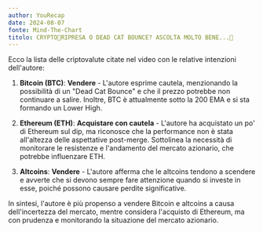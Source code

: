 ```yaml
---
author: YouRecap
date: 2024-08-07
fonte: Mind-The-Chart 
titolo: CRYPTO🛑RIPRESA O DEAD CAT BOUNCE? ASCOLTA MOLTO BENE...🛑
---
```


Ecco la lista delle criptovalute citate nel video con le relative intenzioni dell'autore:

1. **Bitcoin (BTC)**: **Vendere** - L'autore esprime cautela, menzionando la possibilità di un "Dead Cat Bounce" e che il prezzo potrebbe non continuare a salire. Inoltre, BTC è attualmente sotto la 200 EMA e si sta formando un Lower High.

2. **Ethereum (ETH)**: **Acquistare con cautela** - L'autore ha acquistato un po' di Ethereum sul dip, ma riconosce che la performance non è stata all'altezza delle aspettative post-merge. Sottolinea la necessità di monitorare le resistenze e l'andamento del mercato azionario, che potrebbe influenzare ETH.

3. **Altcoins**: **Vendere** - L'autore afferma che le altcoins tendono a scendere e avverte che si devono sempre fare attenzione quando si investe in esse, poiché possono causare perdite significative.

In sintesi, l'autore è più propenso a vendere Bitcoin e altcoins a causa dell'incertezza del mercato, mentre considera l'acquisto di Ethereum, ma con prudenza e monitorando la situazione del mercato azionario.
